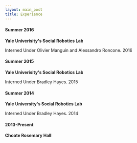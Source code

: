 ```yaml
---
layout: main_post
title: Experience
---
```

#### Summer 2016
**Yale Univerisity's Social Robotics Lab**

Interned Under Olivier Manguin and Alessandro Roncone. 2016


#### Summer 2015
**Yale Univerisity's Social Robotics Lab**

Interned Under Bradley Hayes. 2015


#### Summer 2014
**Yale University's Social Robotics Lab**

Interned Under Bradley Hayes. 2014


#### 2013-Present
**Choate Rosemary Hall**


   